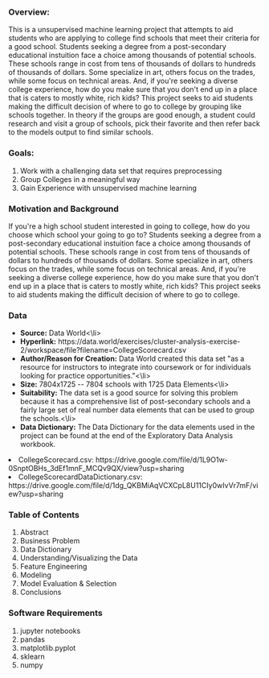 ### Overview:
<p>This is a unsupervised machine learning project that attempts to aid students who are applying to college find schools that meet their criteria for a good school.  Students seeking a degree from a post-secondary educational instuition face a choice among thousands of potential schools.  These schools range in cost from tens of thousands of dollars to hundreds of thousands of dollars.  Some specialize in art, others focus on the trades, while some focus on technical areas.  And, if you're seeking a diverse college experience, how do you make sure that you don't end up in a place that is caters to mostly white, rich kids?  This project seeks to aid students making the difficult decision of where to go to college by grouping like schools together.  In theory if the groups are good enough, a student could research and visit a group of schools, pick their favorite and then refer back to the models output to find similar schools.</p>

### Goals:
<ol>
<li>Work with a challenging data set that requires preprocessing</li>
<li>Group Colleges in a meaningful way</li>
<li>Gain Experience with unsupervised machine learning</li>
</ol>

### Motivation and Background
<p>  If you're a high school student interested in going to college, how do you choose which school your going to go to?  Students seeking a degree from a post-secondary educational instuition face a choice among thousands of potential schools.  These schools range in cost from tens of thousands of dollars to hundreds of thousands of dollars.  Some specialize in art, others focus on the trades, while some focus on technical areas.  And, if you're seeking a diverse college experience, how do you make sure that you don't end up in a place that is caters to mostly white, rich kids?  This project seeks to aid students making the difficult decision of where to go to college.</p>

### Data
<ul><li><b>Source:</b> Data World<\li>
    <li><b>Hyperlink:</b> https://data.world/exercises/cluster-analysis-exercise-2/workspace/file?filename=CollegeScorecard.csv</li>
    <li><b>Author/Reason for Creation:</b> Data World created this data set "as a resource for instructors to integrate into coursework or for individuals looking for practice opportunities."<\li>
    <li><b>Size:</b>  7804x1725 -- 7804 schools with 1725 Data Elements<\li>
    <li><b>Suitability:</b> The data set is a good source for solving this problem because it has a comprehensive list of post-secondary schools and a fairly large set of real number data elements that can be used to group the schools.<\li>
        <li><b>Data Dictionary:</b> The Data Dictionary for the data elements used in the project can be found at the end of the Exploratory Data Analysis workbook.</li></ul>
    <li>CollegeScorecard.csv: https://drive.google.com/file/d/1L9O1w-0SnptOBHs_3dEf1mnF_MCQv9QX/view?usp=sharing</li>
        <li>CollegeScorecardDataDictionary.csv: https://drive.google.com/file/d/1dg_QKBMiAqVCXCpL8U11CIy0wIvVr7mF/view?usp=sharing</li>
        

### Table of Contents

<ol><li>Abstract</li>
    <li>Business Problem</li>
    <li>Data Dictionary</li>
    <li>Understanding/Visualizing the Data</li>
    <li>Feature Engineering</li>
    <li>Modeling</li>
    <li>Model Evaluation & Selection</li>
    <li>Conclusions</li></ol>

### Software Requirements
<ol>
<li>jupyter notebooks</li>
<li>pandas</li>
<li>matplotlib.pyplot</li>
<li>sklearn</li>
<li>numpy</li></ol>
